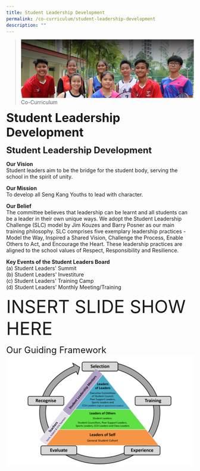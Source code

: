 ```yaml
---
title: Student Leadership Development
permalink: /co-curriculum/student-leadership-development
description: ""
---
```

>![](/images/About%20us.jpg)
>Co-Curriculum

**<font size=6>Student Leadership Development</font>**

**<font size=5>Student Leadership Development</font>**

**Our Vision**<br>
Student leaders aim to be the bridge for the student body, serving the school in the spirit of unity.

**Our Mission**<br>
To develop all Seng Kang Youths to lead with character.

**Our Belief**<br>
The committee believes that leadership can be learnt and all students can be a leader in their own unique ways. We adopt the Student Leadership Challenge (SLC) model by Jim Kouzes and Barry Posner as our main training philosophy. SLC comprises five exemplary leadership practices - Model the Way, Inspired a Shared Vision, Challenge the Process, Enable Others to Act, and Encourage the Heart. These leadership practices are aligned to the school values of Respect, Responsibility and Resilience.

  

**Key Events of the Student Leaders Board**<br>
(a) Student Leaders' Summit<br>
(b) Student Leaders' Investiture<br>
(c) Student Leaders' Training Camp<br>
(d) Student Leaders' Monthly Meeting/Training

<font size=7>INSERT SLIDE SHOW HERE</font>

<font size=5>Our Guiding Framework</font>
![](/images/Student%20Leadership%20Development/framework_V3.png)

